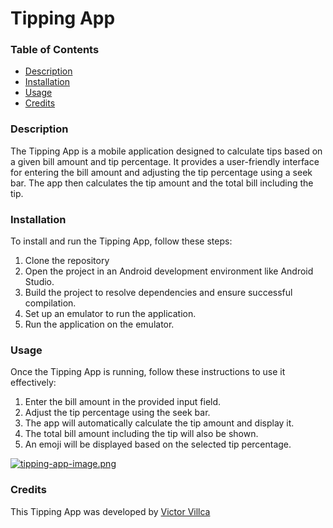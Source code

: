 # Tipping App

### Table of Contents
- [Description](#description)
- [Installation](#installation)
- [Usage](#usage)
- [Credits](#credits)

### Description
The Tipping App is a mobile application designed to calculate tips based on a given bill amount and tip percentage. It provides a user-friendly interface for entering the bill amount and adjusting the tip percentage using a seek bar. The app then calculates the tip amount and the total bill including the tip.
### Installation
To install and run the Tipping App, follow these steps:
1. Clone the repository
2. Open the project in an Android development environment like Android Studio.
3. Build the project to resolve dependencies and ensure successful compilation.
4. Set up an emulator to run the application.
5. Run the application on the emulator.

### Usage
Once the Tipping App is running, follow these instructions to use it effectively:
1. Enter the bill amount in the provided input field.
2. Adjust the tip percentage using the seek bar.
3. The app will automatically calculate the tip amount and display it.
4. The total bill amount including the tip will also be shown.
5. An emoji will be displayed based on the selected tip percentage.

[![tipping-app-image.png](https://i.postimg.cc/3RC40RVY/tipping-app-image.png)](https://postimg.cc/xJ8TW094)

### Credits
This Tipping App was developed by [Victor Villca](https://github.com/victor-villca)
